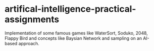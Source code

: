 # artifical-intelligence-practical-assignments
Implementation of some famous games like WaterSort, Soduko, 2048, Flappy Bird and concepts like Baysian Network and sampling on an AI-based approach.
